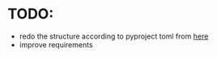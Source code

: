 # TODO:

- redo the structure according to pyproject toml from [here](https://geekflare.com/python-pyproject-toml/)
- improve requirements 